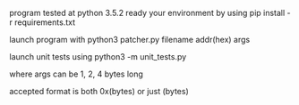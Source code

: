 program tested at python 3.5.2
ready your environment by using pip install -r requirements.txt

launch program with python3 patcher.py filename addr(hex) args

launch unit tests using python3 -m unit_tests.py

where args can be 1, 2, 4 bytes long 

accepted format is both 0x(bytes) or just (bytes)
